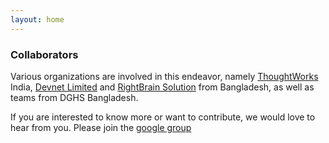```yaml
---
layout: home
---
```


### Collaborators

Various organizations are involved in this endeavor, namely [ThoughtWorks](http://www.thoughtworks.com) India, 
[Devnet Limited](http://www.devnetlimited.com/devnet/) and [RightBrain Solution](http://www.rightbrainsolution.com/) from Bangladesh, as well as teams from DGHS Bangladesh.

If you are interested to know more or want to contribute, we would love to hear from you. Please join the [google group](https://groups.google.com/forum/#!forum/sharedhealth)

